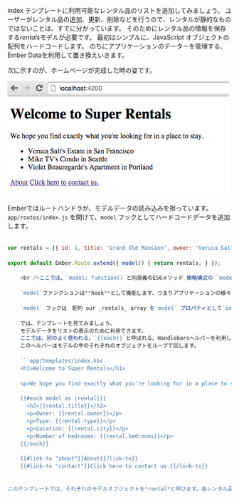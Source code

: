 index テンプレートに利用可能なレンタル品のリストを追加してみましょう。 ユーザーがレンタル品の追加、更新、削除などを行うので、レンタルが静的なものではないことは、すでに分かっています。 そのためにレンタル品の情報を保存する*rentals*モデルが必要です。 最初はシンプルに、JavaScript オブジェクトの配列をハードコードします。 のちにアプリケーションのデーターを管理する、Ember Dataを利用して置き換えいきます。

次に示すのが、ホームページが完成した時の姿です。

![スーパー レンタルのレンタル リストとホームページ](../../images/models/super-rentals-index-with-list.png)

Emberではルートハンドラが、モデルデータの読み込みを担っています。`app/routes/index.js` を開けて、`model` フックとしてハードコードデータを追加します。

```app/routes/index.js import Ember from 'ember';

var rentals = [{ id: 1, title: 'Grand Old Mansion', owner: 'Veruca Salt', city: 'San Francisco', type: 'Estate', bedrooms: 15, image: 'https://upload.wikimedia.org/wikipedia/commons/c/cb/Crane_estate_(5).jpg' }, { id: 2, title: 'Urban Living', owner: 'Mike TV', city: 'Seattle', type: 'Condo', bedrooms: 1, image: 'https://upload.wikimedia.org/wikipedia/commons/0/0e/Alfonso_13_Highrise_Tegucigalpa.jpg' }, { id: 3, title: 'Downtown Charm', owner: 'Violet Beauregarde', city: 'Portland', type: 'Apartment', bedrooms: 3, image: 'https://upload.wikimedia.org/wikipedia/commons/f/f7/Wheeldon_Apartment_Building_-_Portland_Oregon.jpg' }];

export default Ember.Route.extend({ model() { return rentals; } });

    <br />ここでは、`model: function()`と同意義のES6メソッド 簡略構文の `model()`で書いています。
    
    `model`ファンクションは**hook**として機能します、つまりアプリケーションの様々なときに、 Ember が呼び出しをすることを意味しています。`index` ルートに追加されたモデルフックは、ユーザーが`index` ルートを入力するたびに呼び出されます。
    
    `model` フックは　配列 our _rentals_ array を`model` プロパティとして`index` テンプレートに渡します。
    
    では、テンプレートを見てみましょう。　　
    モデルデータをリストの表示のために利用できます。
    ここでは、別のよく使われる、`{{each}}`と呼ばれる、Handlebarsヘルパーを利用します。
    このヘルパーはモデルの中のそれぞれのオブジェクトをループで回します。
    
    ```app/templates/index.hbs
    <h1>Welcome to Super Rentals</h1>
    
    <p>We hope you find exactly what you're looking for in a place to stay.</p>
    
    {{#each model as |rental|}}
      <h2>{{rental.title}}</h2>
      <p>Owner: {{rental.owner}}</p>
      <p>Type: {{rental.type}}</p>
      <p>Location: {{rental.city}}</p>
      <p>Number of bedrooms: {{rental.bedrooms}}</p>
    {{/each}}
    
    {{#link-to "about"}}About{{/link-to}}
    {{#link-to "contact"}}Click here to contact us.{{/link-to}}
    

このテンプレートでは、それぞれのモデルオブジェクトを*rental*と呼びます。各レンタル品のプロパティについての情報を一覧として作成します。